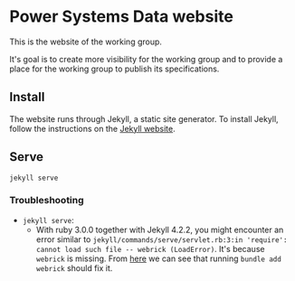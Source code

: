 # Power Systems Data website

This is the website of the working group.

It's goal is to create more visibility for the working group and to provide a place for the working group to publish its specifications.

## Install

The website runs through Jekyll, a static site generator. To install Jekyll, follow the instructions on the [Jekyll website](https://jekyllrb.com/docs/installation/).

## Serve

`jekyll serve`


### Troubleshooting

* `jekyll serve`:
  * With ruby 3.0.0 together with Jekyll 4.2.2, you might encounter an error similar to `jekyll/commands/serve/servlet.rb:3:in 'require': cannot load such file -- webrick (LoadError)`. It's because `webrick` is missing. From [here](https://github.com/jekyll/jekyll/issues/8523) we can see that running `bundle add webrick` should fix it.
